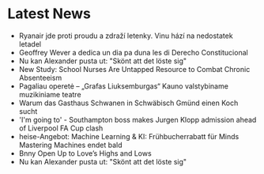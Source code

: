 # Latest News
-  Ryanair jde proti proudu a zdraží letenky. Vinu hází na nedostatek letadel
-  Geoffrey Wever a dedica un dia pa duna les di Derecho Constitucional
-  Nu kan Alexander pusta ut: "Skönt att det löste sig"
-  New Study: School Nurses Are Untapped Resource to Combat Chronic Absenteeism
-  Pagaliau operetė – „Grafas Liuksemburgas“ Kauno valstybiname muzikiniame teatre
-  Warum das Gasthaus Schwanen in Schwäbisch Gmünd einen Koch sucht
-  'I'm going to' - Southampton boss makes Jurgen Klopp admission ahead of Liverpool FA Cup clash
-  heise-Angebot: Machine Learning & KI: Frühbucherrabatt für Minds Mastering Machines endet bald
-  Bnny Open Up to Love’s Highs and Lows
-  Nu kan Alexander pusta ut: "Skönt att det löste sig"

